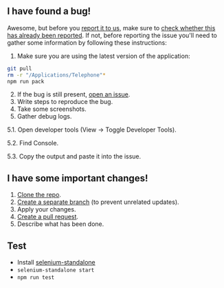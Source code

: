 I have found a bug!
-------------------

Awesome, but before you [report it to us](issues/new), make sure to [check whether this has already been reported](issues?q=is%3Aissue).
If not, before reporting the issue you'll need to gather some information by following these instructions:

1. Make sure you are using the latest version of the application:

  ```bash
  git pull
  rm -r "/Applications/Telephone"*
  npm run pack
  ```
2. If the bug is still present, [open an issue](issues/new).
3. Write steps to reproduce the bug.
4. Take some screenshots.
5. Gather debug logs.

 5.1. Open developer tools (View -> Toggle Developer Tools).

 5.2. Find Console.

 5.3. Copy the output and paste it into the issue.

I have some important changes!
------------------------------

1. [Clone the repo](https://help.github.com/articles/importing-a-git-repository-using-the-command-line/).
2. [Create a separate branch](https://github.com/Kunena/Kunena-Forum/wiki/Create-a-new-branch-with-git-and-manage-branches) (to prevent unrelated updates).
3. Apply your changes.
4. [Create a pull request](https://help.github.com/articles/creating-a-pull-request/).
5. Describe what has been done.

Test
----

* Install [selenium-standalone](https://github.com/vvo/selenium-standalone)
* `selenium-standalone start`
* `npm run test`
